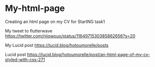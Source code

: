# My-html-page

Creating an html page on my CV for StartNG task1

My tweet to flutterwave
https://twitter.com/njiowouo/status/1164971530385862656?s=20


My Lucid post
https://lucid.blog/hotoumorelle/posts

Lucid post
https://lucid.blog/hotoumorelle/post/an-html-page-of-my-cv-styled-with-css-271
